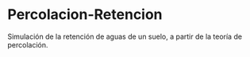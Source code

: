 # Percolacion-Retencion
Simulación de la retención de aguas de un suelo, a partir de la teoría de percolación.
